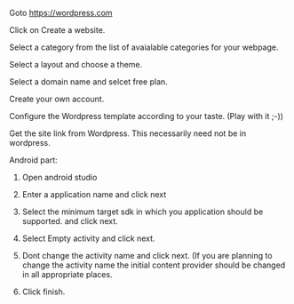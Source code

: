 Goto https://wordpress.com

Click on Create a website.

Select a category from the list of avaialable categories for your webpage.

Select a layout and choose a theme.

Select a domain name and selcet free plan.

Create your own account.

Configure the Wordpress template according to your taste. (Play with it ;-))

Get the site link from Wordpress. This necessarily need not be in wordpress. 

Android part:

1. Open android studio

2. Enter a application name and click next

3. Select the minimum target sdk in which you application should be supported. and click next.

4. Select Empty activity and click next.

5. Dont change the activity name and click next. (If you are planning to change the activity name the initial content provider should be changed in all appropriate places. 

6. Click finish. 
